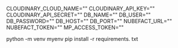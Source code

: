 CLOUDINARY_CLOUD_NAME=""
CLOUDINARY_API_KEY=""
CLOUDINARY_API_SECRET=""
DB_NAME=""
DB_USER=""
DB_PASSWORD=""
DB_HOST=""
DB_PORT=""
NUBEFACT_URL=""
NUBEFACT_TOKEN=""
MP_ACCESS_TOKEN=""

python -m venv myenv
pip install -r requirements. txt
